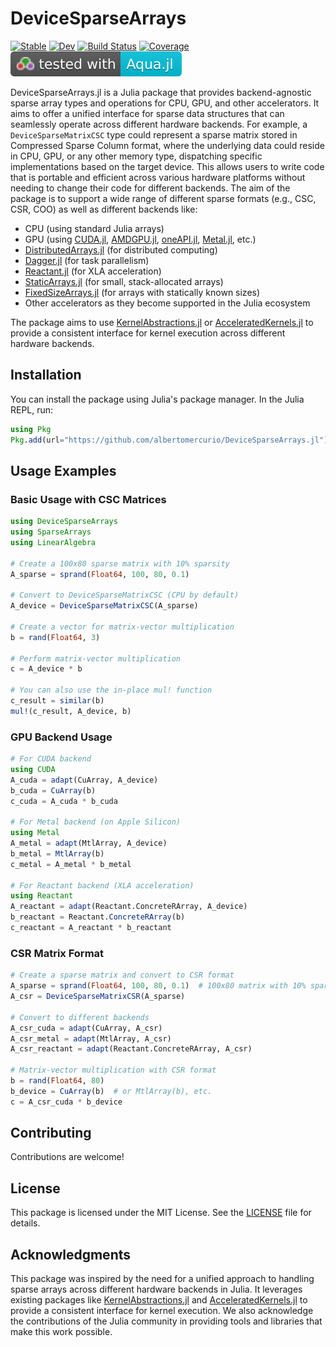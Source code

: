# DeviceSparseArrays

[![Stable](https://img.shields.io/badge/docs-stable-blue.svg)](https://albertomercurio.github.io/DeviceSparseArrays.jl/stable/)
[![Dev](https://img.shields.io/badge/docs-dev-blue.svg)](https://albertomercurio.github.io/DeviceSparseArrays.jl/dev/)
[![Build Status](https://github.com/albertomercurio/DeviceSparseArrays.jl/actions/workflows/CI.yml/badge.svg?branch=main)](https://github.com/albertomercurio/DeviceSparseArrays.jl/actions/workflows/CI.yml?query=branch%3Amain)
[![Coverage](https://codecov.io/gh/albertomercurio/DeviceSparseArrays.jl/branch/main/graph/badge.svg)](https://codecov.io/gh/albertomercurio/DeviceSparseArrays.jl)
[![Aqua](https://raw.githubusercontent.com/JuliaTesting/Aqua.jl/master/badge.svg)](https://github.com/JuliaTesting/Aqua.jl)

DeviceSparseArrays.jl is a Julia package that provides backend-agnostic sparse array types and operations for CPU, GPU, and other accelerators. It aims to offer a unified interface for sparse data structures that can seamlessly operate across different hardware backends. For example, a `DeviceSparseMatrixCSC` type could represent a sparse matrix stored in Compressed Sparse Column format, where the underlying data could reside in CPU, GPU, or any other memory type, dispatching specific implementations based on the target device. This allows users to write code that is portable and efficient across various hardware platforms without needing to change their code for different backends. The aim of the package is to support a wide range of different sparse formats (e.g., CSC, CSR, COO) as well as different backends like:
- CPU (using standard Julia arrays)
- GPU (using [CUDA.jl](https://github.com/JuliaGPU/CUDA.jl), [AMDGPU.jl](https://github.com/JuliaGPU/AMDGPU.jl), [oneAPI.jl](https://github.com/JuliaGPU/oneAPI.jl), [Metal.jl](https://github.com/JuliaGPU/Metal.jl), etc.)
- [DistributedArrays.jl](https://github.com/JuliaParallel/DistributedArrays.jl) (for distributed computing)
- [Dagger.jl](https://github.com/JuliaParallel/Dagger.jl) (for task parallelism)
- [Reactant.jl](https://github.com/EnzymeAD/Reactant.jl) (for XLA acceleration)
- [StaticArrays.jl](https://github.com/JuliaArrays/StaticArrays.jl) (for small, stack-allocated arrays)
- [FixedSizeArrays.jl](https://github.com/JuliaArrays/FixedSizeArrays.jl) (for arrays with statically known sizes)
- Other accelerators as they become supported in the Julia ecosystem

The package aims to use [KernelAbstractions.jl](https://github.com/JuliaGPU/KernelAbstractions.jl) or [AcceleratedKernels.jl](https://github.com/JuliaGPU/AcceleratedKernels.jl) to provide a consistent interface for kernel execution across different hardware backends.

## Installation
You can install the package using Julia's package manager. In the Julia REPL, run:
```julia
using Pkg
Pkg.add(url="https://github.com/albertomercurio/DeviceSparseArrays.jl")
```

## Usage Examples

### Basic Usage with CSC Matrices

```julia
using DeviceSparseArrays
using SparseArrays
using LinearAlgebra

# Create a 100x80 sparse matrix with 10% sparsity
A_sparse = sprand(Float64, 100, 80, 0.1)

# Convert to DeviceSparseMatrixCSC (CPU by default)
A_device = DeviceSparseMatrixCSC(A_sparse)

# Create a vector for matrix-vector multiplication
b = rand(Float64, 3)

# Perform matrix-vector multiplication
c = A_device * b

# You can also use the in-place mul! function
c_result = similar(b)
mul!(c_result, A_device, b)
```

### GPU Backend Usage

```julia
# For CUDA backend
using CUDA
A_cuda = adapt(CuArray, A_device)
b_cuda = CuArray(b)
c_cuda = A_cuda * b_cuda

# For Metal backend (on Apple Silicon)
using Metal
A_metal = adapt(MtlArray, A_device)
b_metal = MtlArray(b)
c_metal = A_metal * b_metal

# For Reactant backend (XLA acceleration)
using Reactant
A_reactant = adapt(Reactant.ConcreteRArray, A_device)
b_reactant = Reactant.ConcreteRArray(b)
c_reactant = A_reactant * b_reactant
```

### CSR Matrix Format

```julia
# Create a sparse matrix and convert to CSR format
A_sparse = sprand(Float64, 100, 80, 0.1)  # 100x80 matrix with 10% sparsity
A_csr = DeviceSparseMatrixCSR(A_sparse)

# Convert to different backends
A_csr_cuda = adapt(CuArray, A_csr)
A_csr_metal = adapt(MtlArray, A_csr)
A_csr_reactant = adapt(Reactant.ConcreteRArray, A_csr)

# Matrix-vector multiplication with CSR format
b = rand(Float64, 80)
b_device = CuArray(b)  # or MtlArray(b), etc.
c = A_csr_cuda * b_device
```

## Contributing
Contributions are welcome!

## License
This package is licensed under the MIT License. See the [LICENSE](LICENSE) file for details.

## Acknowledgments
This package was inspired by the need for a unified approach to handling sparse arrays across different hardware backends in Julia. It leverages existing packages like [KernelAbstractions.jl](https://github.com/JuliaGPU/KernelAbstractions.jl) and [AcceleratedKernels.jl](https://github.com/JuliaGPU/AcceleratedKernels.jl) to provide a consistent interface for kernel execution.
We also acknowledge the contributions of the Julia community in providing tools and libraries that make this work possible.

